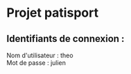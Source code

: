 # Projet patisport

## Identifiants de connexion :
Nom d'utilisateur : theo <br/>
Mot de passe : julien